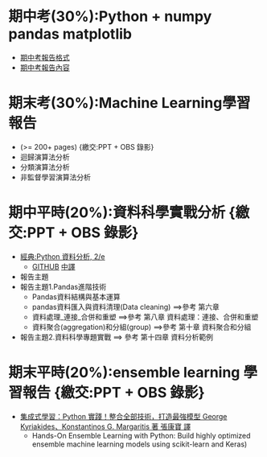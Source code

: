 # 期中考(30%):Python + numpy pandas matplotlib
- [期中考報告格式](./Midterm.md)
- [期中考報告內容](../資料科學)

# 期末考(30%):Machine Learning學習報告
- (>= 200+ pages) {繳交:PPT + OBS 錄影}
- 迴歸演算法分析 
- 分類演算法分析 
- 非監督學習演算法分析 

# 期中平時(20%):資料科學實戰分析 {繳交:PPT + OBS 錄影}
- [經典:Python 資料分析, 2/e](https://www.tenlong.com.tw/products/9789864769254)
  - [GITHUB](https://github.com/wesm/pydata-book) [中譯](https://github.com/LearnXu/pydata-notebook/tree/master/)
- 報告主題
- 報告主題1.Pandas進階技術 
  - Pandas資料結構與基本運算
  - pandas資料匯入與資料清理(Data cleaning)   ==>參考 第六章
  - 資料處理_連接_合併和重塑    ==>參考 第八章 資料處理：連接、合併和重塑
  - 資料聚合(aggregation)和分組(group)  ==>參考 第十章 資料聚合和分組
- 報告主題2.資料科學專題實戰   ==> 參考  第十四章 資料分析範例


# 期末平時(20%):ensemble learning 學習報告 {繳交:PPT + OBS 錄影}
- [集成式學習：Python 實踐！整合全部技術，打造最強模型 George Kyriakides、Konstantinos G. Margaritis 著 張康寶 譯](https://www.tenlong.com.tw/products/9789863126942?list_name=srh) 
  - Hands-On Ensemble Learning with Python: Build highly optimized ensemble machine learning models using scikit-learn and Keras)
